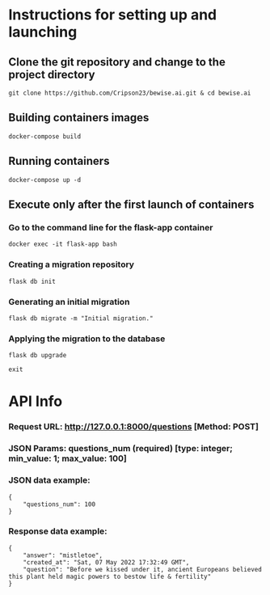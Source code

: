 # Instructions for setting up and launching
## Сlone the git repository and change to the project directory
```
git clone https://github.com/Cripson23/bewise.ai.git & cd bewise.ai
```
## Building containers images
```
docker-compose build
```
## Running containers
```
docker-compose up -d
```
## Execute only after the first launch of containers
### Go to the command line for the flask-app container
```
docker exec -it flask-app bash
```
### Creating a migration repository
```
flask db init
```
### Generating an initial migration
```
flask db migrate -m "Initial migration."
```
### Applying the migration to the database
```
flask db upgrade
```
```
exit
```
# API Info
### Request URL: http://127.0.0.1:8000/questions [Method: POST]
### JSON Params: questions_num (required) [type: integer; min_value: 1; max_value: 100]
### JSON data example:
```
{
    "questions_num": 100
}
```
### Response data example:
```
{
    "answer": "mistletoe",
    "created_at": "Sat, 07 May 2022 17:32:49 GMT",
    "question": "Before we kissed under it, ancient Europeans believed this plant held magic powers to bestow life & fertility"
}
```
